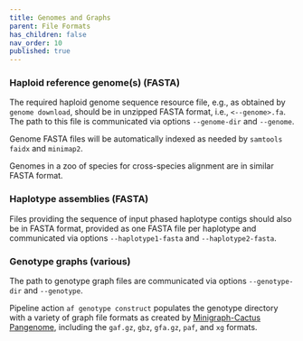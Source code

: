 ```yaml
---
title: Genomes and Graphs
parent: File Formats
has_children: false
nav_order: 10
published: true
---
```


### Haploid reference genome(s) (FASTA)

The required haploid genome sequence resource file, e.g., as obtained by
`genome download`, should be in unzipped FASTA format, i.e., `<--genome>.fa`.
The path to this file is communicated via options `--genome-dir` and `--genome`.

Genome FASTA files will be automatically indexed as needed by `samtools faidx` and `minimap2`.

Genomes in a zoo of species for cross-species alignment are in similar FASTA format.

### Haplotype assemblies (FASTA)

Files providing the sequence of input phased haplotype contigs should also be in FASTA format,
provided as one FASTA file per haplotype and communicated via options
`--haplotype1-fasta` and `--haplotype2-fasta`.

### Genotype graphs (various)

The path to genotype graph files are communicated via options `--genotype-dir` and `--genotype`.

Pipeline action `af genotype construct` populates the genotype directory with a variety of 
graph file formats as created by 
[Minigraph-Cactus Pangenome](https://github.com/ComparativeGenomicsToolkit/cactus/blob/master/doc/pangenome.md),
including the `gaf.gz`, `gbz`, `gfa.gz`, `paf`, and `xg` formats.
